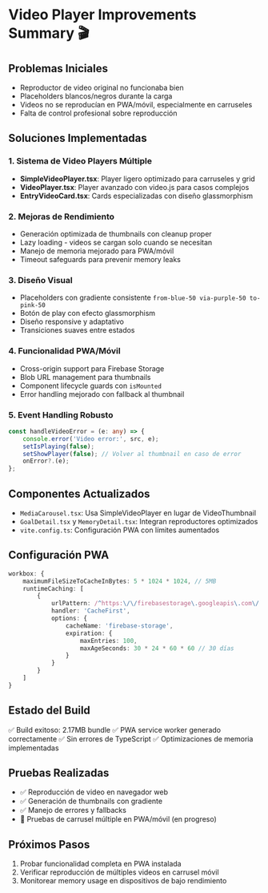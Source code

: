 # Video Player Improvements Summary 🎬

## Problemas Iniciales
- Reproductor de video original no funcionaba bien
- Placeholders blancos/negros durante la carga
- Videos no se reproducían en PWA/móvil, especialmente en carruseles
- Falta de control profesional sobre reproducción

## Soluciones Implementadas

### 1. Sistema de Video Players Múltiple
- **SimpleVideoPlayer.tsx**: Player ligero optimizado para carruseles y grid
- **VideoPlayer.tsx**: Player avanzado con video.js para casos complejos
- **EntryVideoCard.tsx**: Cards especializadas con diseño glassmorphism

### 2. Mejoras de Rendimiento
- Generación optimizada de thumbnails con cleanup proper
- Lazy loading - videos se cargan solo cuando se necesitan
- Manejo de memoria mejorado para PWA/móvil
- Timeout safeguards para prevenir memory leaks

### 3. Diseño Visual
- Placeholders con gradiente consistente `from-blue-50 via-purple-50 to-pink-50`
- Botón de play con efecto glassmorphism
- Diseño responsive y adaptativo
- Transiciones suaves entre estados

### 4. Funcionalidad PWA/Móvil
- Cross-origin support para Firebase Storage
- Blob URL management para thumbnails
- Component lifecycle guards con `isMounted`
- Error handling mejorado con fallback al thumbnail

### 5. Event Handling Robusto
```typescript
const handleVideoError = (e: any) => {
    console.error('Video error:', src, e);
    setIsPlaying(false);
    setShowPlayer(false); // Volver al thumbnail en caso de error
    onError?.(e);
};
```

## Componentes Actualizados
- `MediaCarousel.tsx`: Usa SimpleVideoPlayer en lugar de VideoThumbnail
- `GoalDetail.tsx` y `MemoryDetail.tsx`: Integran reproductores optimizados
- `vite.config.ts`: Configuración PWA con límites aumentados

## Configuración PWA
```typescript
workbox: {
    maximumFileSizeToCacheInBytes: 5 * 1024 * 1024, // 5MB
    runtimeCaching: [
        {
            urlPattern: /^https:\/\/firebasestorage\.googleapis\.com\/.*/,
            handler: 'CacheFirst',
            options: {
                cacheName: 'firebase-storage',
                expiration: {
                    maxEntries: 100,
                    maxAgeSeconds: 30 * 24 * 60 * 60 // 30 días
                }
            }
        }
    ]
}
```

## Estado del Build
✅ Build exitoso: 2.17MB bundle
✅ PWA service worker generado correctamente
✅ Sin errores de TypeScript
✅ Optimizaciones de memoria implementadas

## Pruebas Realizadas
- ✅ Reproducción de video en navegador web
- ✅ Generación de thumbnails con gradiente
- ✅ Manejo de errores y fallbacks
- 🔄 Pruebas de carrusel múltiple en PWA/móvil (en progreso)

## Próximos Pasos
1. Probar funcionalidad completa en PWA instalada
2. Verificar reproducción de múltiples videos en carrusel móvil
3. Monitorear memory usage en dispositivos de bajo rendimiento
